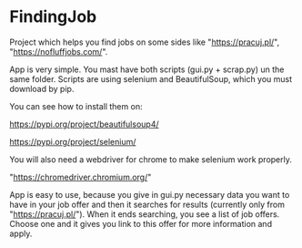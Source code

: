 # FindingJob
Project which helps you find jobs on some sides like "https://pracuj.pl/", "https://nofluffjobs.com/".

App is very simple. You mast have both scripts (gui.py + scrap.py) un the same folder. Scripts are using selenium and BeautifulSoup, which you must download by pip.

You can see how to install them on:

https://pypi.org/project/beautifulsoup4/ 

https://pypi.org/project/selenium/


You will also need a webdriver for chrome to make selenium work properly.

"https://chromedriver.chromium.org/"

App is easy to use, because you give in gui.py necessary data you want to have in your job offer and then it searches for results (currently only from "https://pracuj.pl/").
When it ends searching, you see a list of job offers. Choose one and it gives you link to this offer for more information and apply.
